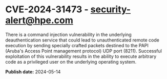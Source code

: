 # CVE-2024-31473 - security-alert@hpe.com

There is a command injection vulnerability in the underlying deauthentication service that could lead to unauthenticated remote code execution by sending specially crafted packets destined to the PAPI (Aruba's Access Point management protocol) UDP port (8211). Successful exploitation of this vulnerability results in the ability to execute arbitrary code as a privileged user on the underlying operating system.



**Publish date:** 2024-05-14

